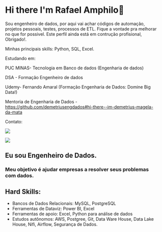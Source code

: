 # Hi there I'm Rafael Amphilo👋

Sou engenheiro de dados, por aqui vai achar códigos de automação, projetos pessoais, testes, processos de ETL. Fique a vontade pra melhorar no que for possivel. Este perfil ainda está em contrução profisional, Obrigado!. 

Minhas principais skills: Python, SQL, Excel.

Estudando em: 

PUC MINAS- Tecnologia em Banco de dados (Engenharia de dados)

DSA - Formação Engenheiro de dados

Udemy- Fernando Amaral (Formação Engenharia de Dados: Domine Big Data!)

Mentoria de Engenharia de Dados - https://github.com/demetriusengdados#hi-there--im-demetrius-magela-da-mata

Contato:

<a href="https://www.linkedin.com/in/rafael-amphilo/" target="_blank"><img src="https://img.shields.io/badge/-LinkedIn-%230077B5?style=for-the-badge&logo=linkedin&logoColor=white" target="_blank"></a>   
</div> <a href = "rafaeldiasnino@gmail.com"><img src="https://img.shields.io/badge/Gmail-D14836?style=for-the-badge&logo=gmail&logoColor=white" target="_blank"></a>

## Eu sou Engenheiro de Dados.

### Meu objetivo é ajudar empresas a resolver seus problemas com dados.


 


## Hard Skills:


- Bancos de Dados Relacionais: MySQL, PostgreSQL
- Ferramentas de Dataviz: Power BI, Excel
- Ferramentas de apoio: Excel, Python para análise de dados
- Estudos autônomos: AWS, Postgree, Git, Data Ware House, Data Lake House, Nifi, Airflow, Segurança de Dados. 
